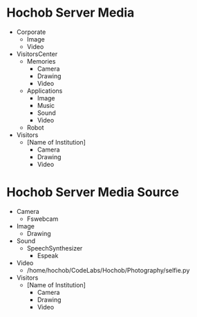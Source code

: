 # Hochob Server Media

- Corporate
  - Image
  - Video
- VisitorsCenter
  - Memories
    - Camera
    - Drawing
    - Video
  - Applications
    - Image
    - Music
    - Sound
    - Video
  - Robot
- Visitors
  - [Name of Institution]
    - Camera
    - Drawing
    - Video

# Hochob Server Media Source

- Camera
  - Fswebcam
- Image
  - Drawing
- Sound
  - SpeechSynthesizer
    - Espeak
- Video
  - /home/hochob/CodeLabs/Hochob/Photography/selfie.py
- Visitors
  - [Name of Institution]
    - Camera
    - Drawing
    - Video
